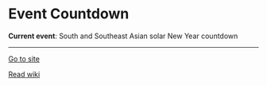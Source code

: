 # Event Countdown
**Current event**: South and Southeast Asian solar New Year countdown

---

[Go to site](https://hutoorg.github.io/event-countdown)

[Read wiki](//github.com/Hutoorg/event-countdown/wiki)